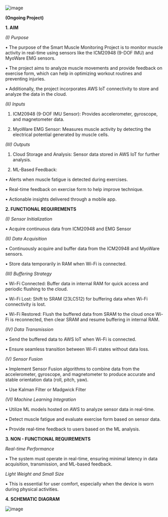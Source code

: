 ![image](https://github.com/user-attachments/assets/c9f50694-41e5-4b65-bc89-ea9a9235157b)


**(Ongoing Project)**




**1. AIM**

_(I) Purpose_

• The purpose of the Smart Muscle Monitoring Project is to monitor muscle activity in real-time using sensors like the ICM20948 (9-DOF IMU) and MyoWare EMG sensors.

• The project aims to analyze muscle movements and provide feedback on exercise form, which can help in optimizing workout routines and preventing injuries.

• Additionally, the project incorporates AWS IoT connectivity to store and analyze the data in the cloud.


_(II) Inputs_

1. ICM20948 (9-DOF IMU Sensor): Provides accelerometer, gyroscope, and magnetometer data.
  
2. MyoWare EMG Sensor: Measures muscle activity by detecting the electrical potential generated by muscle cells.


_(III) Outputs_

1. Cloud Storage and Analysis: Sensor data stored in AWS IoT for further analysis.
  
2. ML-Based Feedback:
   
  • Alerts when muscle fatigue is detected during exercises.

  • Real-time feedback on exercise form to help improve technique.
  
  • Actionable insights delivered through a mobile app.




**2. FUNCTIONAL REQUIREMENTS**

_(I) Sensor Initialization_

• Acquire continuous data from ICM20948 and EMG Sensor


_(II) Data Acquisition_

• Continuously acquire and buffer data from the ICM20948 and MyoWare sensors.

• Store data temporarily in RAM when Wi-Fi is connected.


_(III) Buffering Strategy_

• Wi-Fi Connected: Buffer data in internal RAM for quick access and periodic flushing to the cloud.

• Wi-Fi Lost: Shift to SRAM (23LC512) for buffering data when Wi-Fi connectivity is lost.

• Wi-Fi Restored: Flush the buffered data from SRAM to the cloud once Wi-Fi is reconnected, then clear SRAM and resume buffering in internal RAM.


_(IV) Data Transmission_

• Send the buffered data to AWS IoT when Wi-Fi is connected.

• Ensure seamless transition between Wi-Fi states without data loss.


_(V) Sensor Fusion_

• Implement Sensor Fusion algorithms to combine data from the accelerometer, gyroscope, and magnetometer to produce accurate and stable orientation data (roll, pitch, yaw).

• Use Kalman Filter or Madgwick Filter 


_(VI) Machine Learning Integration_

• Utilize ML models hosted on AWS to analyze sensor data in real-time.

• Detect muscle fatigue and evaluate exercise form based on sensor data.

• Provide real-time feedback to users based on the ML analysis.




**3. NON - FUNCTIONAL REQUIREMENTS**


_Real-time Performance_

• The system must operate in real-time, ensuring minimal latency in data acquisition, transmission, and ML-based feedback.


_Light Weight and Small Size_

• This is essential for user comfort, especially when the device is worn during physical activities.




**4. SCHEMATIC DIAGRAM**

![image](https://github.com/user-attachments/assets/b129d03f-13da-4436-a5fd-f8e6e673fc4c)

